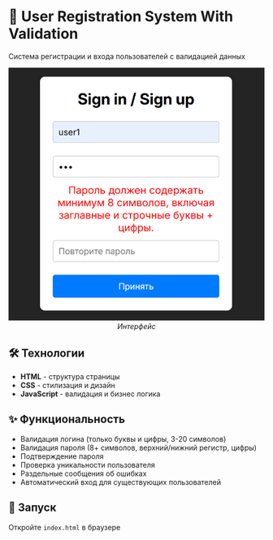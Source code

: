 # 🔐 User Registration System With Validation

Система регистрации и входа пользователей с валидацией данных

<div align="center">

![JS regForm validation Interface](screenshots/proj-3-regForm-validation.png)
_Интерфейс_

</div>

## 🛠 Технологии

- **HTML** - структура страницы
- **CSS** - стилизация и дизайн
- **JavaScript** - валидация и бизнес логика

## ✨ Функциональность

- Валидация логина (только буквы и цифры, 3-20 символов)
- Валидация пароля (8+ символов, верхний/нижний регистр, цифры)
- Подтверждение пароля
- Проверка уникальности пользователя
- Раздельные сообщения об ошибках
- Автоматический вход для существующих пользователей

## 🚀 Запуск

Откройте `index.html` в браузере

